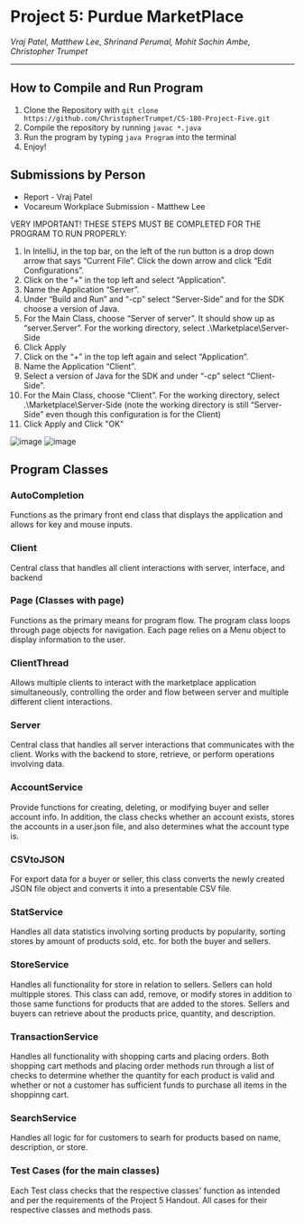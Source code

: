 # Project 5: Purdue MarketPlace
*Vraj Patel, Matthew Lee, Shrinand Perumal, Mohit Sachin Ambe, Christopher Trumpet*

---

## How to Compile and Run Program
1. Clone the Repository with `git clone https://github.com/ChristopherTrumpet/CS-180-Project-Five.git`
2. Compile the repository by running `javac *.java`
3. Run the program by typing `java Program` into the terminal
4. Enjoy!

## Submissions by Person
- Report - Vraj Patel
- Vocareum Workplace Submission - Matthew Lee


VERY IMPORTANT! THESE STEPS MUST BE COMPLETED FOR THE PROGRAM TO RUN PROPERLY:

1) In IntelliJ, in the top bar, on the left of the run button is a drop down arrow that says “Current File”. Click the down arrow and click “Edit Configurations”.
2) Click on the “+” in the top left and select “Application”.
3) Name the Application “Server”.
4) Under “Build and Run” and “-cp” select “Server-Side” and for the SDK choose a version of Java.
5) For the Main Class, choose “Server of server”. It should show up as “server.Server”. For the working directory, select .\Marketplace\Server-Side
6) Click Apply
7) Click on the “+” in the top left again and select “Application”.
8) Name the Application “Client”.
9) Select a version of Java for the SDK and under “-cp” select “Client-Side”.
10) For the Main Class, choose “Client”. For the working directory, select .\Marketplace\Server-Side (note the working directory is still “Server-Side” even though this configuration is for the Client)
11) Click Apply and Click "OK"

![image](https://github.com/ChristopherTrumpet/CS-180-Project-Five/assets/143226000/61b49a84-6401-48c0-ab95-de4281268f2d)
![image](https://github.com/ChristopherTrumpet/CS-180-Project-Five/assets/143226000/0721c6ed-a7d5-4639-bf90-716c2293b215)


## Program Classes

### AutoCompletion
Functions as the primary front end class that displays the application and allows for key and mouse inputs.

### Client
Central class that handles all client interactions with server, interface, and backend

### Page (Classes with page)
Functions as the primary means for program flow. 
The program class loops through page objects for navigation. 
Each page relies on a Menu object to display information to the user.

### ClientThread
Allows multiple clients to interact with the marketplace application simultaneously, controlling the order and flow between server and multiple different client interactions.

### Server
Central class that handles all server interactions that communicates with the client. Works with the  backend to store, retrieve, or perform operations involving data.

### AccountService
Provide functions for creating, deleting, or modifying buyer and seller account info. In addition, the class checks whether an account exists, stores the accounts in a user.json file, and also determines what the account type is.

### CSVtoJSON
For export data for a buyer or seller, this class converts the newly created JSON file object and converts it into a presentable CSV file.

### StatService
Handles all data statistics involving sorting products by popularity, sorting stores by amount of products sold, etc. for both the buyer and sellers.

### StoreService
Handles all functionality for store in relation to sellers. Sellers can hold multipple stores. This class can add, remove, or modify stores in addition to those same functions for products that are added to the stores. Sellers and buyers can retrieve about the products price, quantity, and description.

### TransactionService
Handles all functionality with shopping carts and placing orders. Both shopping cart methods and placing order methods run through a list of checks to determine whether the quantity for each product is valid and whether or not a customer has sufficient funds to purchase all items in the shoppinng cart. 

### SearchService
Handles all logic for for customers to searh for products based on name, description, or store.

### Test Cases (for the main classes)
Each Test class checks that the respective classes' function as intended and per the requirements of the Project 5 Handout.
All cases for their respective classes and methods pass.
